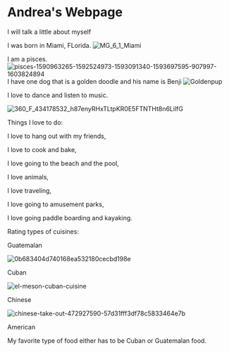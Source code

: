 # Andrea's Webpage

I will talk a little about myself

I was born in Miami, FLorida.
![MG_6_1_Miami](https://user-images.githubusercontent.com/91104059/136860195-b4f2e079-824b-48ac-87a1-c7bfe903b8e0.jpg)

I am a pisces.
![pisces-1590963265-1592524973-1593091340-1593697595-907997-1603824894](https://user-images.githubusercontent.com/91104059/136860516-2c4f1ce0-470f-4a68-a3d4-9f00c0b7d662.jpg)
I have one dog that is a golden doodle and his name is Benji
![Goldenpup](https://user-images.githubusercontent.com/91104059/136859748-e4bb0097-6689-4b14-902d-3ff378cb4ab4.jpg)

I love to dance and listen to music.

![360_F_434178532_h87enyRHxTLtpKR0E5FTNTHt8n6LilfG](https://user-images.githubusercontent.com/91104059/136861148-0513f33c-407f-4dab-b960-70ec467af037.jpg)



Things I love to do:

I love to hang out with my friends,

I love to cook and bake,

I love going to the beach and the pool,

I love animals,

I love traveling,

I love going to amusement parks,

I love going paddle boarding and kayaking.


Rating types of cuisines:

Guatemalan 

![0b683404d740168ea532180cecbd198e](https://user-images.githubusercontent.com/91104059/136860717-b45ac1f8-cc4e-43cf-8d24-83baacf85fc3.jpg)

Cuban

![el-meson-cuban-cuisine](https://user-images.githubusercontent.com/91104059/136860949-3afca697-fe4a-4ad0-bd65-75a2f51eacbe.jpg)

Chinese

![chinese-take-out-472927590-57d31fff3df78c5833464e7b](https://user-images.githubusercontent.com/91104059/136861293-224dd67d-9b83-4461-a4e9-c9ce4673a546.jpg)

American

My favorite type of food either has to be Cuban or Guatemalan food.
